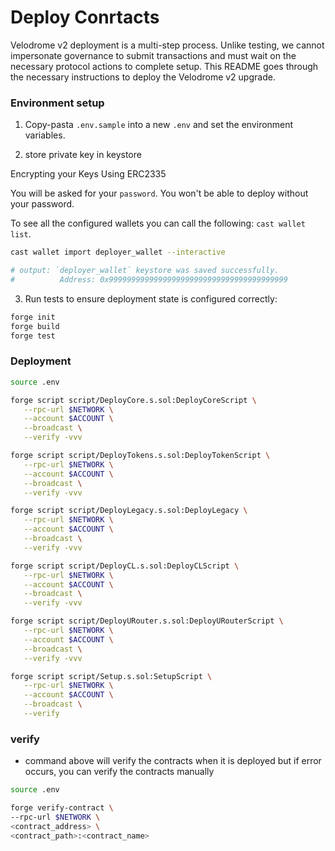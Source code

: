 # Deploy Conrtacts

Velodrome v2 deployment is a multi-step process. Unlike testing, we cannot impersonate governance to submit transactions and must wait on the necessary protocol actions to complete setup. This README goes through the necessary instructions to deploy the Velodrome v2 upgrade.

### Environment setup

1. Copy-pasta `.env.sample` into a new `.env` and set the environment variables.

2. store private key in keystore

Encrypting your Keys Using ERC2335

You will be asked for your `password`. You won't be able to deploy without your password.

To see all the configured wallets you can call the following: `cast wallet list`.

```sh
cast wallet import deployer_wallet --interactive

# output: `deployer_wallet` keystore was saved successfully.
#          Address: 0x9999999999999999999999999999999999999999
```

3. Run tests to ensure deployment state is configured correctly:

```sh
forge init
forge build
forge test
```

### Deployment

```sh
source .env

forge script script/DeployCore.s.sol:DeployCoreScript \
   --rpc-url $NETWORK \
   --account $ACCOUNT \
   --broadcast \
   --verify -vvv

forge script script/DeployTokens.s.sol:DeployTokenScript \
   --rpc-url $NETWORK \
   --account $ACCOUNT \
   --broadcast \
   --verify -vvv

forge script script/DeployLegacy.s.sol:DeployLegacy \
   --rpc-url $NETWORK \
   --account $ACCOUNT \
   --broadcast \
   --verify -vvv

forge script script/DeployCL.s.sol:DeployCLScript \
   --rpc-url $NETWORK \
   --account $ACCOUNT \
   --broadcast \
   --verify -vvv

forge script script/DeployURouter.s.sol:DeployURouterScript \
   --rpc-url $NETWORK \
   --account $ACCOUNT \
   --broadcast \
   --verify -vvv

forge script script/Setup.s.sol:SetupScript \
   --rpc-url $NETWORK \
   --account $ACCOUNT \
   --broadcast \
   --verify
```

### verify

- command above will verify the contracts when it is deployed
  but if error occurs, you can verify the contracts manually

```sh
source .env

forge verify-contract \
--rpc-url $NETWORK \
<contract_address> \
<contract_path>:<contract_name>
```
